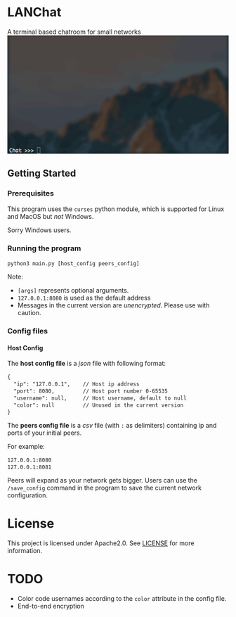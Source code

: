 # LANChat
A terminal based chatroom for small networks
![](https://raw.githubusercontent.com/mokuki082/LANChat/master/screenshots/version1.0.gif)

## Getting Started
### Prerequisites

This program uses the `curses` python module, which is supported for Linux and MacOS but _not_ Windows.

Sorry Windows users.

### Running the program
```
python3 main.py [host_config peers_config]
```
Note:
- `[args]` represents optional arguments.
- `127.0.0.1:8080` is used as the default address
- Messages in the current version are _unencrypted_. Please use with caution.


### Config files
#### Host Config
The __host config file__ is a _json_ file with following format:
```
{
  "ip": "127.0.0.1",    // Host ip address
  "port": 8080,         // Host port number 0-65535
  "username": null,     // Host username, default to null
  "color": null         // Unused in the current version
}
```

The __peers config file__ is a _csv_ file (with `:` as delimiters) containing ip and ports of your initial peers.

For example:
```
127.0.0.1:8080
127.0.0.1:8081
```

Peers will expand as your network gets bigger. Users can use the `/save_config` command
in the program to save the current network configuration.

# License
This project is licensed under Apache2.0. See [LICENSE](https://github.com/mokuki082/LANChat/blob/master/LICENSE) for more information.

# TODO
- Color code usernames according to the `color` attribute in the config file.
- End-to-end encryption
